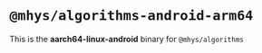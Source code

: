 # `@mhys/algorithms-android-arm64`

This is the **aarch64-linux-android** binary for `@mhys/algorithms`
